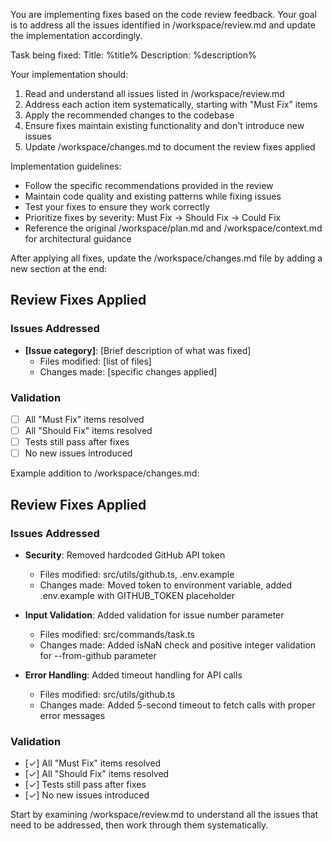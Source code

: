 You are implementing fixes based on the code review feedback. Your goal is to address all the issues identified in /workspace/review.md and update the implementation accordingly.

Task being fixed:
Title: %title%
Description:
%description%

Your implementation should:
1. Read and understand all issues listed in /workspace/review.md
2. Address each action item systematically, starting with "Must Fix" items
3. Apply the recommended changes to the codebase
4. Ensure fixes maintain existing functionality and don't introduce new issues
5. Update /workspace/changes.md to document the review fixes applied

Implementation guidelines:
- Follow the specific recommendations provided in the review
- Maintain code quality and existing patterns while fixing issues
- Test your fixes to ensure they work correctly
- Prioritize fixes by severity: Must Fix → Should Fix → Could Fix
- Reference the original /workspace/plan.md and /workspace/context.md for architectural guidance

After applying all fixes, update the /workspace/changes.md file by adding a new section at the end:

## Review Fixes Applied

### Issues Addressed
- **[Issue category]**: [Brief description of what was fixed]
  - Files modified: [list of files]
  - Changes made: [specific changes applied]

### Validation
- [ ] All "Must Fix" items resolved
- [ ] All "Should Fix" items resolved
- [ ] Tests still pass after fixes
- [ ] No new issues introduced

Example addition to /workspace/changes.md:
## Review Fixes Applied

### Issues Addressed
- **Security**: Removed hardcoded GitHub API token
  - Files modified: src/utils/github.ts, .env.example
  - Changes made: Moved token to environment variable, added .env.example with GITHUB_TOKEN placeholder

- **Input Validation**: Added validation for issue number parameter
  - Files modified: src/commands/task.ts
  - Changes made: Added isNaN check and positive integer validation for --from-github parameter

- **Error Handling**: Added timeout handling for API calls
  - Files modified: src/utils/github.ts
  - Changes made: Added 5-second timeout to fetch calls with proper error messages

### Validation
- [✓] All "Must Fix" items resolved
- [✓] All "Should Fix" items resolved
- [✓] Tests still pass after fixes
- [✓] No new issues introduced

Start by examining /workspace/review.md to understand all the issues that need to be addressed, then work through them systematically.